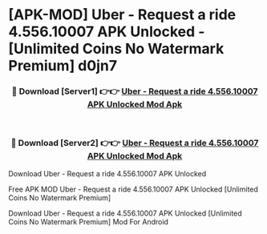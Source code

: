 # [APK-MOD] Uber - Request a ride 4.556.10007 APK Unlocked - [Unlimited Coins No Watermark Premium] d0jn7



<div align="center">
<h3>🔴 Download [Server1] 👉👉 <a href="https://momento.my/?title=Uber_-_Request_a_ride_4.556.10007_APK_Unlocked">Uber - Request a ride 4.556.10007 APK Unlocked Mod Apk</a></h3><br>

<h3>🔴 Download [Server2] 👉👉 <a href="https://momento.my/?title=Uber_-_Request_a_ride_4.556.10007_APK_Unlocked">Uber - Request a ride 4.556.10007 APK Unlocked Mod Apk</a></h3>
</div>



Download Uber - Request a ride 4.556.10007 APK Unlocked 

Free APK MOD Uber - Request a ride 4.556.10007 APK Unlocked [Unlimited Coins No Watermark Premium]

Download Uber - Request a ride 4.556.10007 APK Unlocked [Unlimited Coins No Watermark Premium] Mod For Android
